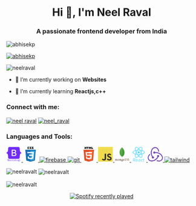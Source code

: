 

<h1 align="center">Hi 👋, I'm Neel Raval</h1>
<h3 align="center">A passionate frontend developer from India</h3>

<p align="left"> <img src="https://komarev.com/ghpvc/?username=abhisekp&label=Profile%20views&color=0e75b6&style=flat" alt="abhisekp" /> </p>

<p align="left"> <a href="https://github.com/ryo-ma/github-profile-trophy"><img src="https://github-profile-trophy.vercel.app/?username=abhisekp" alt="abhisekp" /></a> </p>



<p align="left"> <img src="https://komarev.com/ghpvc/?username=neelraval&label=Profile%20views&color=0e75b6&style=flat" alt="neelraval" /> </p>

- 🔭 I’m currently working on **Websites**

- 🌱 I’m currently learning **Reactjs,c++**

<h3 align="left">Connect with me:</h3>
<p align="left">
<a href=https://www.linkedin.com/in/neel-raval-a1b18b225 target="blank"><img align="center" src="https://raw.githubusercontent.com/rahuldkjain/github-profile-readme-generator/master/src/images/icons/Social/linked-in-alt.svg" alt="neel raval" height="30" width="40" /></a>
<a href="https://www.leetcode.com/neel_raval" target="blank"><img align="center" src="https://raw.githubusercontent.com/rahuldkjain/github-profile-readme-generator/master/src/images/icons/Social/leet-code.svg" alt="neel_raval" height="30" width="40" /></a>
</p>

<h3 align="left">Languages and Tools:</h3>
<p align="left"> <a href="https://getbootstrap.com" target="_blank" rel="noreferrer"> <img src="https://raw.githubusercontent.com/devicons/devicon/master/icons/bootstrap/bootstrap-plain-wordmark.svg" alt="bootstrap" width="40" height="40"/> </a> <a href="https://www.w3schools.com/css/" target="_blank" rel="noreferrer"> <img src="https://raw.githubusercontent.com/devicons/devicon/master/icons/css3/css3-original-wordmark.svg" alt="css3" width="40" height="40"/> </a> <a href="https://firebase.google.com/" target="_blank" rel="noreferrer"> <img src="https://www.vectorlogo.zone/logos/firebase/firebase-icon.svg" alt="firebase" width="40" height="40"/> </a> <a href="https://git-scm.com/" target="_blank" rel="noreferrer"> <img src="https://www.vectorlogo.zone/logos/git-scm/git-scm-icon.svg" alt="git" width="40" height="40"/> </a> <a href="https://www.w3.org/html/" target="_blank" rel="noreferrer"> <img src="https://raw.githubusercontent.com/devicons/devicon/master/icons/html5/html5-original-wordmark.svg" alt="html5" width="40" height="40"/> </a> <a href="https://developer.mozilla.org/en-US/docs/Web/JavaScript" target="_blank" rel="noreferrer"> <img src="https://raw.githubusercontent.com/devicons/devicon/master/icons/javascript/javascript-original.svg" alt="javascript" width="40" height="40"/> </a> <a href="https://www.mongodb.com/" target="_blank" rel="noreferrer"> <img src="https://raw.githubusercontent.com/devicons/devicon/master/icons/mongodb/mongodb-original-wordmark.svg" alt="mongodb" width="40" height="40"/> </a> <a href="https://reactjs.org/" target="_blank" rel="noreferrer"> <img src="https://raw.githubusercontent.com/devicons/devicon/master/icons/react/react-original-wordmark.svg" alt="react" width="40" height="40"/> </a> <a href="https://redux.js.org" target="_blank" rel="noreferrer"> <img src="https://raw.githubusercontent.com/devicons/devicon/master/icons/redux/redux-original.svg" alt="redux" width="40" height="40"/> </a> <a href="https://tailwindcss.com/" target="_blank" rel="noreferrer"> <img src="https://www.vectorlogo.zone/logos/tailwindcss/tailwindcss-icon.svg" alt="tailwind" width="40" height="40"/> </a> </p>

<p><img align="left" src="https://github-readme-stats.vercel.app/api/top-langs?username=neelravalt&show_icons=true&locale=en&layout=compact" alt="neelravalt" /></p>

<p>&nbsp;<img align="center" src="https://github-readme-stats.vercel.app/api?username=neelravalt&show_icons=true&locale=en" alt="neelravalt" /></p>

<p><img align="center" src="https://github-readme-streak-stats.herokuapp.com/?user=neelravalt&" alt="neelravalt" /></p>

<div align="center">
  <a href="https://open.spotify.com/user/31roemj3gpttzfiqavjwixgl65e4">
    <img src="https://spotify-recently-played-readme.vercel.app/api?user=31roemj3gpttzfiqavjwixgl65e4&count=5" alt="Spotify recently played"  />
  </a>
</div>

###
###
###
###
###
###
###
###
###
###
###
###
###
###
###
###
###
###
###
###
###
###
###
###
###
###
###
###
###
###
###
###
###
###
###
###
###
###
###
###
###
###
###
###
###
###
###
###
###
###
###
###
###
###
###
###
###
###
###
###
###
###
###
###
###
###
###
###
###
###
###
###
###
###
###
###
###
###
###
###
###
###
###
###
###
###
###
###
###
###
###
###
###
###
###
###
###
###
###
###
###
###
###






